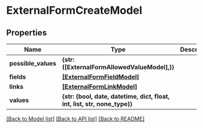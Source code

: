 # ExternalFormCreateModel


## Properties
Name | Type | Description | Notes
------------ | ------------- | ------------- | -------------
**possible_values** | **{str: ([ExternalFormAllowedValueModel],)}** |  | 
**fields** | [**[ExternalFormFieldModel]**](ExternalFormFieldModel.md) |  | 
**links** | [**[ExternalFormLinkModel]**](ExternalFormLinkModel.md) |  | 
**values** | **{str: (bool, date, datetime, dict, float, int, list, str, none_type)}** |  | 

[[Back to Model list]](../README.md#documentation-for-models) [[Back to API list]](../README.md#documentation-for-api-endpoints) [[Back to README]](../README.md)


